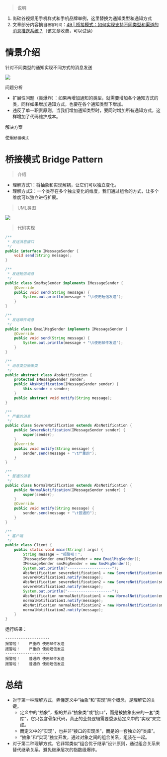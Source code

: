 > 说明

1. 尚硅谷视频用手机样式和手机品牌举例，这里替换为通知类型和通知方式
2. 文章部分内容摘自`极客时间`：[49 | 桥接模式：如何实现支持不同类型和渠道的消息推送系统？](https://time.geekbang.org/column/article/202786)（该文章收费，可以试读）

# 情景介绍

针对不同类型的通知实现不同方式的消息发送

![](https://cdn.maxqiu.com/upload/586bcfd6eadd407daba77a82471040d0.jpg)

问题分析

- 扩展性问题（类爆炸）：如果再增加通知的类型，就需要增加各个通知方式的类，同样如果增加通知方式，也要在各个通知类型下增加。
- 违反了单一职责原则，当我们增加通知类型时，要同时增加所有通知方式，这样增加了代码维护成本。

解决方案

使用`桥接模式`

# 桥接模式 Bridge Pattern

> 介绍

- 理解方式1：将抽象和实现解耦，让它们可以独立变化。
- 理解方式2：一个类存在多个独立变化的维度，我们通过组合的方式，让多个维度可以独立进行扩展。

> UML类图

![](https://cdn.maxqiu.com/upload/6262837861dc4c049ac5c208488a0310.jpg)

> 代码实现

```java
/**
 * 发送消息接口
 */
public interface IMessageSender {
    void send(String message);
}
```

```java
/**
 * 发送短信消息
 */
public class SmsMsgSender implements IMessageSender {
    @Override
    public void send(String message) {
        System.out.println(message + "\t使用短信发送");
    }
}
```

```java
/**
 * 发送邮件消息
 */
public class EmailMsgSender implements IMessageSender {
    @Override
    public void send(String message) {
        System.out.println(message + "\t使用邮件发送");
    }
}
```

```java
/**
 * 消息类型抽象类
 */
public abstract class AbsNotification {
    protected IMessageSender sender;
    public AbsNotification(IMessageSender sender) {
        this.sender = sender;
    }
    public abstract void notify(String message);
}
```

```java
/**
 * 严重的消息
 */
public class SevereNotification extends AbsNotification {
    public SevereNotification(IMessageSender sender) {
        super(sender);
    }
    @Override
    public void notify(String message) {
        sender.send(message + "\t严重的");
    }
}
```

```java
/**
 * 普通的消息
 */
public class NormalNotification extends AbsNotification {
    public NormalNotification(IMessageSender sender) {
        super(sender);
    }
    @Override
    public void notify(String message) {
        sender.send(message + "\t普通的");
    }
}
```

```java
/**
 * 客户端
 */
public class Client {
    public static void main(String[] args) {
        String message = "报警啦！";
        IMessageSender emailMsgSender = new EmailMsgSender();
        IMessageSender smsMsgSender = new SmsMsgSender();
        System.out.println("--------------------");
        AbsNotification severeNotification1 = new SevereNotification(emailMsgSender);
        severeNotification1.notify(message);
        AbsNotification severeNotification2 = new SevereNotification(smsMsgSender);
        severeNotification2.notify(message);
        System.out.println("--------------------");
        AbsNotification normalNotification1 = new NormalNotification(emailMsgSender);
        normalNotification1.notify(message);
        AbsNotification normalNotification2 = new NormalNotification(smsMsgSender);
        normalNotification2.notify(message);
    }
}
```

运行结果：

    --------------------
    报警啦！	严重的	使用邮件发送
    报警啦！	严重的	使用短信发送
    --------------------
    报警啦！	普通的	使用邮件发送
    报警啦！	普通的	使用短信发送

# 总结

- 对于第一种理解方式，弄懂定义中“抽象”和“实现”两个概念，是理解它的关键。
  - 定义中的“抽象”，指的并非“抽象类”或“接口”，而是被抽象出来的一套“类库”，它只包含骨架代码，真正的业务逻辑需要委派给定义中的“实现”来完成。
  - 而定义中的“实现”，也并非“接口的实现类”，而是的一套独立的“类库”。
  - “抽象”和“实现”独立开发，通过对象之间的组合关系，组装在一起。
- 对于第二种理解方式，它非常类似“组合优于继承”设计原则，通过组合关系来替代继承关系，避免继承层次的指数级爆炸。
